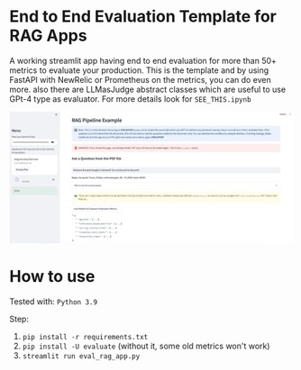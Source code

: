# End to End Evaluation Template for RAG Apps
A working streamlit app having end to end evaluation for more than 50+ metrics to evaluate your production. This is the template and by using FastAPI with NewRelic or Prometheus on the metrics, you can do even more. also there are LLMasJudge abstract classes which are useful to use GPt-4 type as evaluator. For more details look for `SEE_THIS.ipynb`

![Alt Text](./APP.png)


# How to use
Tested with: `Python 3.9`

Step: 
1. `pip install -r requirements.txt`
2. `pip install -U evaluate` (without it, some old metrics won't work)
3. `streamlit run eval_rag_app.py`
